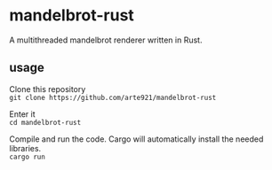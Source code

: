 # mandelbrot-rust

A multithreaded mandelbrot renderer written in Rust.

## usage

Clone this repository  
`git clone https://github.com/arte921/mandelbrot-rust`

Enter it  
`cd mandelbrot-rust`

Compile and run the code. Cargo will automatically install the needed libraries.  
`cargo run`

